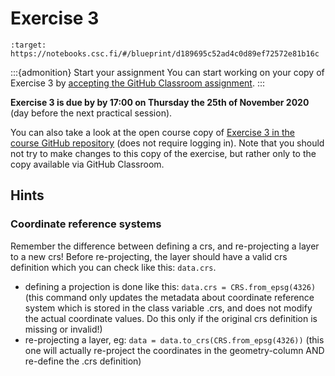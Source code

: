 # Exercise 3

```{image} https://img.shields.io/badge/launch-CSC%20notebook-blue.svg
:target: https://notebooks.csc.fi/#/blueprint/d189695c52ad4c0d89ef72572e81b16c
```

:::{admonition} Start your assignment
You can start working on your copy of Exercise 3 by [accepting the GitHub Classroom assignment](https://classroom.github.com/a/AAJygAbV).
:::

**Exercise 3 is due by by 17:00 on Thursday the 25th of November 2020** (day before the next practical session).

You can also take a look at the open course copy of [Exercise 3 in the course GitHub repository](https://github.com/AutoGIS-2021/Exercise-3) (does not require logging in).
Note that you should not try to make changes to this copy of the exercise, but rather only to the copy available via GitHub Classroom.

## Hints

### Coordinate reference systems

Remember the difference between defining a crs, and re-projecting a layer to a new crs!
Before re-projecting, the layer should have a valid crs definition which you can check like this: `data.crs`.

- defining a projection is done like this: `data.crs = CRS.from_epsg(4326)`  (this command only updates the metadata about coordinate reference system which is stored in the class variable .crs, and does not modify the actual coordinate values. Do this only if the original crs definition is missing or invalid!)
- re-projecting a layer, eg: `data = data.to_crs(CRS.from_epsg(4326))` (this one will actually re-project the coordinates in the geometry-column AND re-define the .crs definition)

